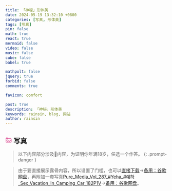 ```yaml
---
title: 「神秘」形体美
date: 2024-05-19 13:32:10 +0800
categories: [写真, 形体美]
tags: [写真]
pin: false
math: true
react: true
mermaid: false
video: false
music: false
cube: false
babel: true

mathpolt: false
jquery: true
forbid: false
comments: true

favicon: comfort

post: true
description: 「神秘」形体美
keywords: rainsin, blog, 网站
author: rainsin
---
```


<link rel="stylesheet" href="/assets/post/beautiful/index.css"/>

<h2>
<svg t="1712587420533" class="icon" viewBox="0 0 1024 1024" version="1.1" xmlns="http://www.w3.org/2000/svg" p-id="4283" width="20" height="20"><path d="M160 128C107.328 128 64 171.328 64 224v576c0 52.672 43.328 96 96 96h704c52.672 0 96-43.328 96-96v-448c0-52.672-43.328-96-96-96H435.136l-41.856-77.632A96 96 0 0 0 308.8 128H160z m0 64h148.736c11.84 0 22.592 6.4 28.16 16.768L362.368 256H128v-32c0-17.984 14.016-32 32-32zM128 320h736c17.984 0 32 14.016 32 32v448c0 17.984-14.016 32-32 32h-704a31.552 31.552 0 0 1-32-32V320z m128 64c0 26.496-11.904 47.04-28.352 78.4C211.136 493.76 192 534.912 192 592A176.448 176.448 0 0 0 368 768c56.96 0 103.616-25.472 132.992-62.272 4.224-5.312 7.424-11.2 11.008-16.832 3.584 5.632 6.784 11.52 11.008 16.832 29.44 36.8 76.032 62.272 132.992 62.272A176.448 176.448 0 0 0 832 592c0-57.92-21.952-99.648-40.512-131.008-18.56-31.36-31.488-51.648-31.488-76.992h-64c0 46.72 23.04 80.128 40.512 109.632 17.408 29.44 31.488 55.68 31.488 98.368 0 62.272-49.728 112-112 112-39.04 0-64.384-14.848-83.008-38.144C554.432 642.56 544 609.344 544 576h-64c0 33.28-10.368 66.56-28.992 89.856-18.56 23.296-43.968 38.144-83.008 38.144C305.728 704 256 654.272 256 592c0-43.52 12.8-70.208 28.352-99.776C299.904 462.784 320 429.504 320 384H256z m96 192a32 32 0 0 0-32 32 32 32 0 0 0 32 32 32 32 0 0 0 32-32 32 32 0 0 0-32-32z m320.64 0a32.576 32 0 0 0-32.64 32 32.576 32 0 0 0 32.64 32 32.576 32 0 0 0 32.512-32 32.576 32 0 0 0-32.512-32z" fill="#d4237a" p-id="4284"></path></svg>
写真
</h2>

> 以下内容部分涉及🔞内容，为证明你年满18岁，任选一个作答。
{: .prompt-danger }

<div id="mm-box"></div>

> 由于要直接展示露骨内容，所以设置了门槛，也可以[直接下载](https://dlink.host/1drv/aHR0cHM6Ly8xZHJ2Lm1zL3UvcyFBb2VyMmNVNVNsT0ZpWUEwZ1ZTUmRQeWhCRmwweGc_ZT1QMjg2eWg.7z)->[备用：谷歌网盘](https://drive.google.com/file/d/10ziRh6zTrXg7UGxH-o5OKGT5QY1npzbA/view?usp=sharing)，再附加一套写真[Pure_Media_Vol_287_#Yeha_#예하_Sex_Vacation_In_Camping_Car_182P1V](https://dlink.host/1drv/aHR0cHM6Ly8xZHJ2Lm1zL3UvcyFBb2VyMmNVNVNsT0ZpWUExN3JTTnlzT2huZEVtMEE_ZT0wUVpmVG0.zip)->[备用：谷歌网盘](https://drive.google.com/file/d/1H2yIzll6KA-cWVdrdGuo7qD3Aius5T-w/view?usp=sharing)。

<script type="text/babel" src="/assets/post/beautiful/index.js"></script>
